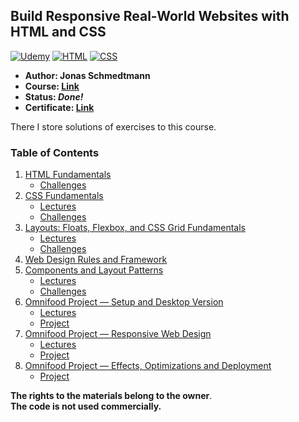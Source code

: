 ## Build Responsive Real-World Websites with HTML and CSS

[![Udemy](https://img.shields.io/badge/Udemy-black?style=for-the-badge&logo=udemy&logoColor=%black)](#)
[![HTML](https://img.shields.io/badge/HTML-DD4A25?style=for-the-badge&logo=html5&logoColor=white)](#)
[![CSS](https://img.shields.io/badge/CSS-254ADD?style=for-the-badge&logo=css3&logoColor=white)](#)

- **Author: Jonas Schmedtmann**
- **Course: [**Link**](https://www.udemy.com/course/design-and-develop-a-killer-website-with-html5-and-css3/)**
- **Status: *Done!***
- **Certificate: [**Link**](https://www.udemy.com/certificate/UC-a3716901-9789-44cf-a38b-83acf805d723/)**

There I store solutions of exercises to this course.

### Table of Contents
1. [HTML Fundamentals](./01-HTML-Fundamentals)
   - [Challenges](./01-HTML-Fundamentals/Challenges)
2. [CSS Fundamentals](./02-CSS-Fundamentals)
   - [Lectures](./02-CSS-Fundamentals/Lectures)
   - [Challenges](./02-CSS-Fundamentals/Challenges)
3. [Layouts: Floats, Flexbox, and CSS Grid Fundamentals](./03-CSS-Layouts)
   - [Lectures](./03-CSS-Layouts/Lectures)
   - [Challenges](./03-CSS-Layouts/Challenges)
4. [Web Design Rules and Framework](./04-Design)
5. [Components and Layout Patterns](./05-Components)
   - [Lectures](./05-Components/Lectures)
   - [Challenges](./05-Components/Challenges)
6. [Omnifood Project — Setup and Desktop Version](./06-Omnifood-Desktop)
   - [Lectures](./06-Omnifood-Desktop/Lectures)
   - [Project](./06-Omnifood-Desktop/Project)
7. [Omnifood Project — Responsive Web Design](./07-Omnifood-Responsive)
   - [Lectures](./07-Omnifood-Responsive/Lectures)
   - [Project](./07-Omnifood-Responsive/Project)
8. [Omnifood Project — Effects, Optimizations and Deployment](./08-Omnifood-Final)
   - [Project](./08-Omnifood-Final/Project)

**The rights to the materials belong to the owner**.<br>
**The code is not used commercially.**